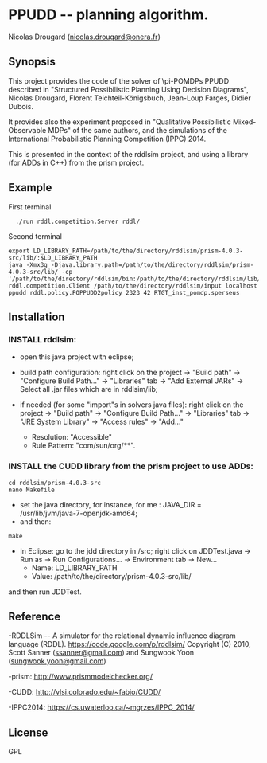 PPUDD -- planning algorithm.
============================

Nicolas Drougard (nicolas.drougard@onera.fr)

## Synopsis

This project provides the code of the solver of \pi-POMDPs PPUDD 
described in "Structured Possibilistic Planning Using Decision Diagrams", 
Nicolas Drougard, Florent Teichteil-Königsbuch, Jean-Loup Farges, Didier Dubois.

It provides also the experiment proposed in
"Qualitative Possibilistic Mixed-Observable MDPs" of the same authors,
and the simulations of the International Probabilistic Planning Competition (IPPC) 2014.

This is presented in the context of the rddlsim project, 
and using a library (for ADDs in C++) from the prism project.

## Example

First terminal
```
  ./run rddl.competition.Server rddl/
```

Second terminal
```
export LD_LIBRARY_PATH=/path/to/the/directory/rddlsim/prism-4.0.3-src/lib/:$LD_LIBRARY_PATH
java -Xmx3g -Djava.library.path=/path/to/the/directory/rddlsim/prism-4.0.3-src/lib/ -cp '/path/to/the/directory/rddlsim/bin:/path/to/the/directory/rddlsim/lib/*' rddl.competition.Client /path/to/the/directory/rddlsim/input localhost ppudd rddl.policy.POPPUDD2policy 2323 42 RTGT_inst_pomdp.sperseus
```

## Installation

### INSTALL rddlsim:
- open this java project with eclipse;

- build path configuration: 
	right click on the project -> "Build path" -> "Configure Build Path..." -> "Libraries" tab
	-> "Add External JARs" -> Select all .jar files which are in rddlsim/lib;

- if needed (for some "import"s in solvers java files): 
	right click on the project -> "Build path" -> "Configure Build Path..." -> "Libraries" tab
	-> "JRE System Library" -> "Access rules" -> "Add..."
	- Resolution: "Accessible" 
	- Rule Pattern: "com/sun/org/**".

### INSTALL the CUDD library from the prism project to use ADDs:
```
cd rddlsim/prism-4.0.3-src
nano Makefile
```
- set the java directory, for instance, for me : JAVA_DIR = /usr/lib/jvm/java-7-openjdk-amd64;
- and then:
```
make
```

- In Eclipse: go to the jdd directory in /src;
	right click on JDDTest.java -> Run as -> Run Configurations... -> Environment tab -> New... 
	- Name: LD_LIBRARY_PATH 
	- Value: /path/to/the/directory/prism-4.0.3-src/lib/

and then run JDDTest.

## Reference

-RDDLSim -- A simulator for the relational dynamic influence diagram language (RDDL).
https://code.google.com/p/rddlsim/
Copyright (C) 2010, Scott Sanner (ssanner@gmail.com) and Sungwook Yoon (sungwook.yoon@gmail.com)

-prism: http://www.prismmodelchecker.org/

-CUDD: http://vlsi.colorado.edu/~fabio/CUDD/

-IPPC2014: https://cs.uwaterloo.ca/~mgrzes/IPPC_2014/

## License

GPL

